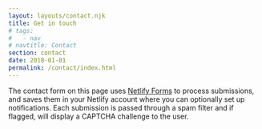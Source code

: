 ```yaml
---
layout: layouts/contact.njk
title: Get in touch
# tags:
#   - nav
# navtitle: Contact
section: contact
date: 2018-01-01
permalink: /contact/index.html
---
```

The contact form on this page uses
[Netlify Forms](https://www.netlify.com/docs/form-handling/) to process
submissions, and saves them in your Netlify account where you can optionally
set up notifications. Each submission is passed through a spam filter and if
flagged, will display a CAPTCHA challenge to the user.
